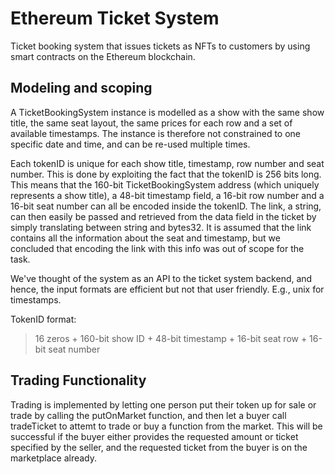 # Ethereum Ticket System
Ticket booking system that issues tickets as NFTs to customers by using smart contracts on the Ethereum blockchain.

## Modeling and scoping
A TicketBookingSystem instance is modelled as a show with the same show title, the same 
seat layout, the same prices for each row and a set of available timestamps. The instance is 
therefore not constrained to one specific date and time, and can be re-used multiple times. 

Each tokenID is unique for each show title, timestamp, row number and seat number. This is 
done by exploiting the fact that the tokenID is 256 bits long. This means that the 160-bit 
TicketBookingSystem address (which uniquely represents a show title), a 48-bit timestamp
field, a 16-bit row number and a 16-bit seat number can all be encoded inside the tokenID. 
The link, a string, can then easily be passed and retrieved from the data field in the 
ticket by simply translating between string and bytes32. It is assumed that the link contains
all the information about the seat and timestamp, but we concluded that encoding the link
with this info was out of scope for the task.

We've thought of the system as an API to the ticket system backend, and hence, the input 
formats are efficient but not that user friendly. E.g., unix for timestamps.  

TokenID format:
>16 zeros + 160-bit show ID + 48-bit timestamp + 16-bit seat row + 16-bit seat number

## Trading Functionality 
Trading is implemented by letting one person put their token up for sale or trade by 
calling the putOnMarket function, and then let a buyer call tradeTicket to attemt to trade
or buy a function from the market. This will be successful if the buyer either provides the 
requested amount or ticket specified by the seller, and the requested ticket from the buyer
is on the marketplace already.

